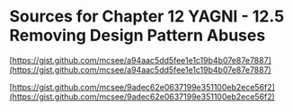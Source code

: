 # Sources for Chapter 12 YAGNI - 12.5 Removing Design Pattern Abuses


[https://gist.github.com/mcsee/a94aac5dd5fee1e1c19b4b07e87e7887](https://gist.github.com/mcsee/a94aac5dd5fee1e1c19b4b07e87e7887)

[https://gist.github.com/mcsee/9adec62e0637199e351100eb2ece56f2](https://gist.github.com/mcsee/9adec62e0637199e351100eb2ece56f2)